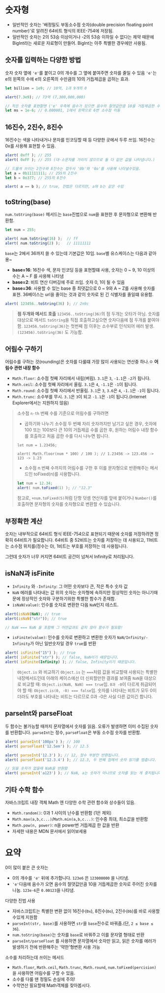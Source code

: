 # 숫자형
- 일반적인 숫자는 '배정밀도 부동소수점 숫자(double precision floating point number)'로 알려진 64비트 형식의 IEEE-754에 저장됨.
- 일반적인 숫자는 2의 53승 이상이거나 -2의 53승 이하일 수 없다는 제약 때문에 BigInt라는 새로운 자료형이 만들어. BigInt는 아주 특별한 경우에만 사용됨.

## 숫자를 입력하는 다양한 방법

숫자 
숫자 옆에 `'e'`를 붙이고 0의 개수를 그 옆에 붙여주면 숫자를 줄일 수 있음
`'e'`는 e의 왼쪽의 수에 e의 오른쪽의 수만큼의 10의 거듭제곱을 곱하는 효과.
```javascript
let billion = 1e9; // 10억, 1과 9개의 0

alert(7.3e9); // 73억 (7,300,000,000)

// 작은 숫자를 표현할땐 ('e' 우측에 음수가 있으면 음수의 절댓값만큼 10을 거듭제곱한 수로 나눔)
let ms = 1e-6; // 0.000001, 1에서 왼쪽으로 6번 소수점 이동 
```

## 16진수, 2진수, 8진수
16진수는 색을 나타내거나 문자를 인코딩할 때 등 다양한 곳에서 두루 쓰임. 16진수는 0x를 사용해 표현할 수 있음.
```javascript
alert( 0xff ); // 255
alert( 0xFF ); // 255 (대·소문자를 가리지 않으므로 둘 다 같은 값을 나타냅니다.)

// 드물게 쓰이는 2진수와 8진수는 접두사 '0b'와 '0o'를 사용해 나타낼수있음.
let a = 0b11111111; // 255의 2진수
let b = 0o377; // 255의 8진수

alert( a == b ); // true, 진법은 다르지만, a와 b는 같은 수임
```

## toString(base)
`num.toString(base)` 메서드는 `base`진법으로 `num`을 표현한 후 문자형으로 변환해 반환함.
```javascript
let num = 255;

alert( num.toString(16) );  // ff
alert( num.toString(2) );   // 11111111
```
`base`는 2에서 36까지 쓸 수 있는데 기본값은 10임.
`base`별 유스케이스는 다음과 같아용~
- **base=16**: 16진수 색, 문자 인코딩 등을 표현할떄 사용, 숫자는 0 ~ 9, 10 이상의 수는 A ~ F 를 사용해 나타냄
- **base=2**: 비트 연산 디버깅에 주로 쓰임. 숫자 0, 1이 될 수 있음
- **base=36**: 사용할 수 있는 base 중 최댓값으로 0 ~ 9와 A ~ Z를 사용해 숫자를 표현. 36베이스는 url을 줄이는 것과 같이 숫자로 된 긴 식별자를 줄일떄 유용함.
```javascript
alert( 123456..toString(36) ); // 2n9c
```
> **점 두개와 메서드 호출**
> `123456..toString(36)`의 점 두개는 오타가 아님. 숫자를 대상으로 메서드 `toString`을 직접 호출하고싶으면 숫자다음에 점 두개를 붙여야함.
> `123456.toString(36)`는 첫번째 점 이후는 소수부로 인식되어 에러 발생.
> `(123456).toString(36)` 도 가능함.

## 어림수 구하기
어림수를 구하는 것(rounding)은 숫자를 다룰떄 가장 많이 사용되는 연산중 하나.ㅇ
**어림수 관련 내장 함수**
- `Math.floor`: 소수점 첫째 자리에서 내림(버림). `3.1`은 `3`, `-1.1`은 `-2`가 됩니다.
- `Math.ceil`: 소수점 첫째 자리에서 올림. `3.1`은 `4`, `-1.1`은 `-1`이 됩니다.
- `Math.round`: 소수점 첫째 자리에서 반올림. `3.1`은 `3`, `3.6`은 `4`, `-1.1`은 `-1`이 됩니다.
- `Math.trunc`: 소수부를 무시. `3.1`은 `3`이 되고 `-1.1`은 `-1`이 됩니다.(Internet Explorer에서는 지원하지 않음)

> 소수점 `n-th` 번째 수를 기준으로 어림수를 구하려면
> - 곱하기와 나누기
> 소수점 두 번째 자리 숫자까지만 남기고 싶은 경우, 숫자에 100 또는 100보다 큰 10의 거듭제곱 수를 곱한 후, 원하는 어림수 내장 함수를 호출하고 처음 곱한 수를 다시 나누면 됩니다.
> ```javacsript
> let num = 1.23456;
>
> alert( Math.floor(num * 100) / 100 ); // 1.23456 -> 123.456 -> 123 -> 1.23
> ```
> - 소수점 n 번째 수까지의 어림수를 구한 후 이를 문자형으로 반환해주는 메서드인 toFixed(n)를 사용합니다.
> ```javascript
> let num = 12.34;
> alert( num.toFixed(1) ); // "12.3"
> ```
> 참고로, `+num.toFixed(5)`처럼 단항 덧셈 연산자를 앞에 붙이거나 `Number()`를 호출하면 문자형의 숫자를 숫자형으로 변환할 수 있습니다. 

## 부정확한 계산
숫자는 내부적으로 64비트 형식 IEEE-754으로 표현되기 때문에 숫자를 저장하려면 정확히 64비트가 필요합니다. 64비트 중 52비트는 숫자를 저장하는 데 사용되고, 
11비트는 소수점 위치를(정수는 0), 1비트는 부호를 저장하는 데 사용됩니다.

그런데 숫자가 너무 커지면 64비트 공간이 넘쳐서 Infinity로 처리됩니다.

## isNaN과 isFinite
- `Infinity` 와 `-Infinity`: 그 어떤 숫자보다 큰, 작은 특수 숫자 값
- `NaN` 에러를 나타내는 값
위의 숫자는 숫자형에 속하지만 정상적인 숫자는 아니기때문에 정상적인 숫자와 구분하기위한 특별한 함수가 존재함.
- `isNaN(value)`: 인수를 숫자로 변환한 다음 `NaN`인지 테스트.
```javascript
alert(isNaN(NaN); // true
alert(isNaN("str")); // true

// NaN === NaN 을 포함해 그 어떤값과도 같지 않아 함수가 필요함!
```
- `isFinite(value)`: 인수를 숫자로 변환하고 변환한 숫자가 `NaN/Infinity/-Infinity`가 아닌 일반숫자일 경우 `true`를 반환
```javascript
alert( isFinite("15") ); // true
alert( isFinite("str") ); // false, NaN이기 때문입니다.
alert( isFinite(Infinity) ); // false, Infinity이기 때문입니다.
```
> `Object.is` 와 비교하기
> `Object.is` 는 `===`처럼 값을 비교할때 사용되는 특별한 내장메서드인데 아래의 케이스에선 더 신뢰할만한 결과를 보여줌 
> `NaN`을 대상으로 비교할 때: `Object.is(NaN, NaN) === true`임.
> `0과 -0`이 다르게 취급되어야 할 때: `Object.is(0, -0) === false`임. 숫자를 나타내는 비트가 모두 0이더라도 부호를 나타내는 비트는 다르므로 0과 -0은 사실 다른 값이긴 합니다.

## parseInt와 parseFloat
두 함수는 불가능할 때까지 문자열에서 숫자를 읽음. 오류가 발생하면 이미 수집된 숫자를 반환합니다. `parseInt`는 정수, `parseFloat`은 부동 소수점 숫자를 반환함.
```javascript
alert( parseInt('100px') ); // 100
alert( parseFloat('12.5em') ); // 12.5

alert( parseInt('12.3') ); // 12, 정수 부분만 반환됩니다.
alert( parseFloat('12.3.4') ); // 12.3, 두 번째 점에서 숫자 읽기를 멈춥니다.

// 읽을 숫자가 없을때 NaN을 반환함
alert( parseInt('a123') ); // NaN, a는 숫자가 아니므로 숫자를 읽는 게 중지됩니다.
```

## 기타 수학 함수
자바스크립트 내장 객체 Math 엔 다양한 수학 관련 함수와 상수들이 있음.
- `Math.random()`: 0과 1 사이의 난수를 반환함 (1은 제외)
- `Math.max(a,b,c...)`/`Math.min(a,b,c...)`: 인수중 최대, 최소값을 반환함
- `Math.pow(n, power)`: n을 power번 거듭제곱 한 값을 반환
- 자세한 내용은 MDN 문서에서 읽어보세용

# 요약
0이 많이 붙은 큰 숫자는
- 0의 개수를 `'e'` 뒤에 추가합니다. `123e6` 은 `123000000` 을 나타냄.
- `'e'`다음에 음수가 오면 음수의 절댓값만큼 10을 거듭제곱한 숫자로 주어진 숫자를 나눔. `123e-6`은 `0.00123`을 나타냄.

다양한 진법 사용
- 자바스크립트는 특별한 변환 없이 16진수(`0x`), 8진수(`0o`), 2진수(`0b`)를 바로 사용할수있게 지원함
- `parseInt(str, base)`를 사용하면 `str`을 `base`진수로 바꿔줌.(단, `2 ≤ base ≤ 36`).
- `num.toString(base)`는 숫자를 `base`로 바꿔주고 이를 문자열 형태로 반환
- `parseInt/parseFloat` 를 사용하면 문자열에서 숫자만 읽고, 읽은 숫자를 에러가 발생하기 전에 반환해주는 '약한'형변환 사용 가능

소수를 처리하는데 쓰이는 메서드
- `Math.floor`, `Math.ceil`, `Math.trunc`, `Math.round`, `num.toFixed(percision)`을 사용하면 어림수를 구할 수 있음.
- 소수를 다룰 땐 정밀도 손실에 주의!
- 수학연산 필요할때 Math객체를 찾아봅시다.







